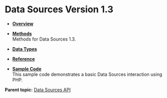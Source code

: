 # Data Sources Version 1.3

 

 

-   **[Overview](overview.md)**  
 
-   **[Methods](methods/c_data_sources_methods.md)**  
Methods for Data Sources 1.3.
-   **[Data Types](data_types/c_data_types.md)**  
 
-   **[Reference](r_Data_Sources_API_Reference.md)**  
 
-   **[Sample Code](c_sample_code.md)**  
This sample code demonstrates a basic Data Sources interaction using PHP.

**Parent topic:** [Data Sources API](c_data_sources_api.md)

